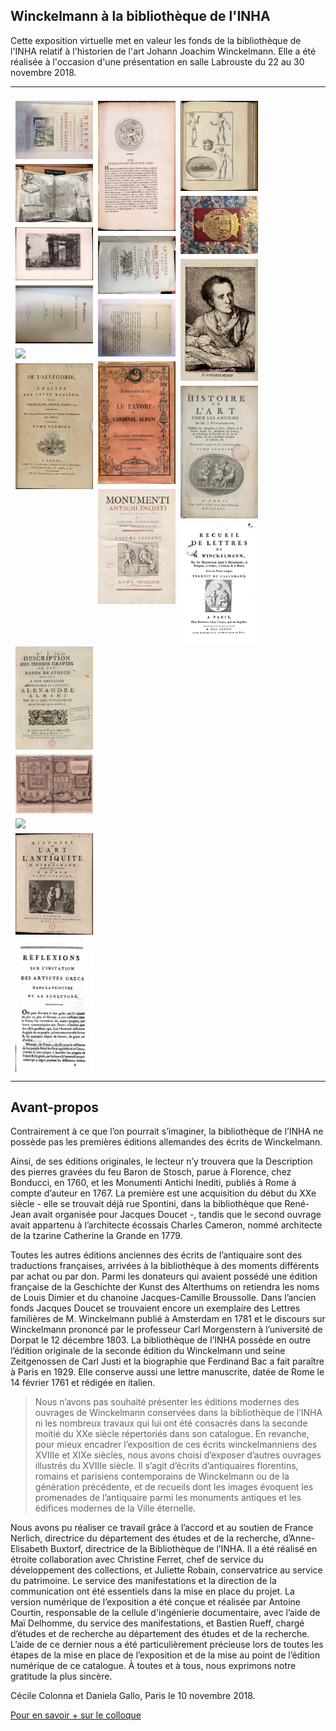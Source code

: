 ## Winckelmann à la bibliothèque de l'INHA

Cette exposition virtuelle met en valeur les fonds de la bibliothèque de l'INHA relatif à l'historien de l'art Johann Joachim Winckelmann.
Elle a été réalisée à l'occasion d'une présentation en salle Labrouste du 22 au 30 novembre 2018.

---

<div class="row">
  <div class="column">
    <a href="./document1.html"><img src="./img/doc1/doc1_1.jpg"></a>
    <a href="./document5.html"><img src="./img/doc5/doc5_1.jpg"></a>
    <a href="./document9.html"><img src="./img/doc9/doc9_1.jpg"></a>
    <a href="./document13.html"><img src="./img/doc13/doc13_1.jpg"></a>
    <a href="./document17.html"><img src="./img/doc117/doc17_1.jpg"></a>
    <a href="./document21.html"><img src="./img/doc21/doc21_1.jpg"></a>

  </div>
  <div class="column">
  <a href="./document2.html"><img src="./img/doc2/doc2_1.jpg"></a>
  <a href="./document6.html"><img src="./img/doc6/doc6_1.jpg"></a>
  <a href="./document10.html"><img src="./img/doc10/doc10_1.jpg"></a>
  <a href="./document14.html"><img src="./img/doc14/doc14_1.jpg"></a>
  <a href="./document18.html"><img src="./img/doc18/doc18_1.jpg"></a>

  </div>
  <div class="column">
  <a href="./document3.html"><img src="./img/doc3/doc3_1.jpg"></a>
  <a href="./document7.html"><img src="./img/doc7/doc7_1.jpg"></a>
  <a href="./document11.html"><img src="./img/doc11/doc11_1.jpg"></a>
  <a href="./document15.html"><img src="./img/doc15/doc15_1.jpg"></a>
  <a href="./document19.html"><img src="./img/doc19/doc19_1.jpg"></a>

  </div>
  <div class="column">
  <a href="./document4.html"><img src="./img/doc4/doc4_1.jpg"></a>
  <a href="./document8.html"><img src="./img/doc8/doc8_1.jpg"></a>
  <a href="./document12.html"><img src="./img/doc5/doc12_1.jpg"></a>
  <a href="./document16.html"><img src="./img/doc16/doc16_1.jpg"></a>
  <a href="./document20.html"><img src="./img/doc20/doc20_1.jpg"></a>

  </div>
</div>

---


## Avant-propos

Contrairement à ce que l’on pourrait s’imaginer, la bibliothèque de l’INHA ne possède pas les premières éditions allemandes des écrits de Winckelmann.

Ainsi, de ses éditions originales, le lecteur n’y trouvera que la Description des pierres gravées du feu Baron de Stosch, parue à Florence, chez Bonducci, en 1760, et les Monumenti Antichi Inediti, publiés à Rome à compte d’auteur en 1767.
 La première est une acquisition du début du XXe siècle - elle se trouvait déjà rue Spontini, dans la bibliothèque que René-Jean avait organisée pour Jacques Doucet -, tandis que le second ouvrage avait appartenu à l’architecte écossais Charles Cameron, nommé architecte de la tzarine Catherine la Grande en 1779.

 Toutes les autres éditions anciennes des écrits de l’antiquaire sont des traductions françaises, arrivées à la bibliothèque à des moments différents par achat ou par don. Parmi les donateurs qui avaient possédé une édition française de la Geschichte der Kunst des Alterthums on retiendra les noms de Louis Dimier et du chanoine Jacques-Camille Broussolle. Dans l’ancien fonds Jacques Doucet se trouvaient encore un exemplaire des Lettres familières de M. Winckelmann publié à Amsterdam en 1781 et le discours sur Winckelmann prononcé par le professeur Carl Morgenstern à l’université de Dorpat le 12 décembre 1803. La bibliothèque de l’INHA possède en outre l’édition originale de la seconde édition du Winckelmann und seine Zeitgenossen de Carl Justi et la biographie que Ferdinand Bac a fait paraître à Paris en 1929. Elle conserve aussi une lettre manuscrite, datée de Rome le 14 février 1761 et rédigée en italien.

> Nous n’avons pas souhaité présenter les éditions modernes des ouvrages de Winckelmann conservées dans la bibliothèque de l’INHA ni les nombreux travaux qui lui ont été consacrés dans la seconde moitié du XXe siècle répertoriés dans son catalogue. En revanche, pour mieux encadrer l’exposition de ces écrits winckelmanniens des XVIIIe et XIXe siècles, nous avons choisi d’exposer d’autres ouvrages illustrés du XVIIIe siècle. Il s’agit d’écrits d’antiquaires florentins, romains et parisiens contemporains de Winckelmann ou de la génération précédente, et de recueils dont les images évoquent les promenades de l’antiquaire parmi les monuments antiques et les édifices modernes de la Ville éternelle.

Nous avons pu réaliser ce travail grâce à l’accord et au soutien de France Nerlich, directrice du département des études et de la recherche, d’Anne-Elisabeth Buxtorf, directrice de la Bibliothèque de l’INHA. Il a été réalisé en étroite collaboration avec Christine Ferret, chef de service du développement des collections, et Juliette Robain, conservatrice au service du patrimoine. Le service des manifestations et la direction de la communication ont été essentiels dans la mise en place du projet. La version numérique de l’exposition a été conçue et réalisée par Antoine Courtin, responsable de la cellule d'ingénierie documentaire, avec l’aide de Maï Delhomme, du service des manifestations, et Bastien Rueff, chargé d’études et de recherche au département des études et de la recherche. L’aide de ce dernier nous a été particulièrement précieuse lors de toutes les étapes de la mise en place de l’exposition et de la mise au point de l’édition numérique de ce catalogue. À toutes et à tous, nous exprimons notre gratitude la plus sincère.

Cécile Colonna et Daniela Gallo, Paris le 10 novembre 2018.

[Pour en savoir + sur le colloque](https://www.inha.fr/fr/agenda/parcourir-par-annee/en-2018/novembre-2018/winckelmann-et-l-uvre-d-art-materiaux-et-types.html)

<style type="text/css">
.row {
  display: flex;
  flex-wrap: wrap;
  padding: 0 4px;
}

/* Create four equal columns that sits next to each other */
.column {
  flex: 25%;
  max-width: 25%;
  padding: 0 4px;
}

.column img {
  margin-top: 8px;
  vertical-align: middle;
}

/* Responsive layout - makes a two column-layout instead of four columns */
@media screen and (max-width: 800px) {
  .column {
    flex: 50%;
    max-width: 50%;
  }
}

/* Responsive layout - makes the two columns stack on top of each other instead of next to each other */
@media screen and (max-width: 600px) {
  .column {
    flex: 100%;
    max-width: 100%;
  }
}
</style>
